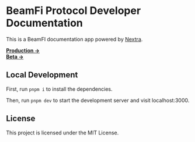 # BeamFi Protocol Developer Documentation

This is a BeamFI documentation app powered by [Nextra](https://nextra.site).

[**Production →**](https://developer.beamfi.app)  
[**Beta →**](https://developer-beta.beamfi.app)

## Local Development

First, run `pnpm i` to install the dependencies.

Then, run `pnpm dev` to start the development server and visit localhost:3000.

## License

This project is licensed under the MIT License.
